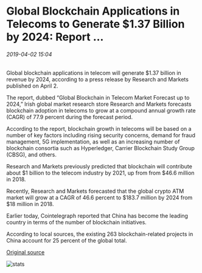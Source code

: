 # Global Blockchain Applications in Telecoms to Generate $1.37 Billion by 2024: Report ...

###### 2019-04-02 15:04

Global blockchain applications in telecom will generate $1.37 billion in revenue by 2024, according to a press release by Research and Markets published on April 2.

The report, dubbed “Global Blockchain in Telecom Market Forecast up to 2024,” Irish global market research store Research and Markets forecasts blockchain adoption in telecoms to grow at a compound annual growth rate (CAGR) of 77.9 percent during the forecast period.

According to the report, blockchain growth in telecoms will be based on a number of key factors including rising security concerns, demand for fraud management, 5G implementation, as well as an increasing number of blockchain consortia such as Hyperledger, Carrier Blockchain Study Group (CBSG), and others.

Research and Markets previously predicted that blockchain will contribute about $1 billion to the telecom industry by 2021, up from from $46.6 million in 2018.

Recently, Research and Markets forecasted that the global crypto ATM market will grow at a CAGR of 46.6 percent to $183.7 million by 2024 from $18 million in 2018.

Earlier today, Cointelegraph reported that China has become the leading country in terms of the number of blockchain initiatives.

According to local sources, the existing 263 blockchain-related projects in China account for 25 percent of the global total.

[Original source](https://cointelegraph.com/news/global-blockchain-applications-in-telecoms-to-generate-137-billion-by-2024-report)

![stats](https://c.statcounter.com/11760860/0/a89fa40b/1/ "stats")